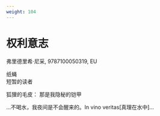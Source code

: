 ```yaml
---
weight: 104
---
```

# 权利意志

弗里德里希·尼采, 9787100050319, EU

纸蝇  
短暂的读者

狐狸的毛皮：
那是我隐秘的铠甲

…不喝水，我夜间是不会醒来的。In vino veritas[真理在水中]…